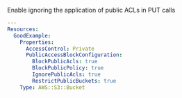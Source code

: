 
Enable ignoring the application of public ACLs in PUT calls

```yaml
---
Resources:
  GoodExample:
    Properties:
      AccessControl: Private
      PublicAccessBlockConfiguration:
        BlockPublicAcls: true
        BlockPublicPolicy: true
        IgnorePublicAcls: true
        RestrictPublicBuckets: true
    Type: AWS::S3::Bucket
```
